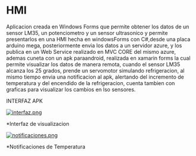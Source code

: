 # HMI
Aplicacion creada en Windows Forms que permite obtener los datos de un sensor LM35, un potenciometro y un sensor ultrasonico y permite presentarlos en una HMI
hecha en windowsForms con C#,desde una placa arduino mega, posteriormente envia los datos a un servidor azure, y los publica en un Web Service realizado en MVC
CORE del mismo azure, ademas cuneta con un apk paraandroid, realizada en xamarin forms la cual permite visualizar los datos de manera remota, cuando el sensor
LM35 alcanza los 25 grados, prende un servomotor simulando refrigeracion, al mismo tiempo envia una notificacion al apk, alertando del incremento de temperatura
y del encendido de la refrigeracion, cuenta tambien con graficas para visualizar los cambios en lso sensores.

INTERFAZ APK

[![interfaz.png](https://i.postimg.cc/L8t7ryhq/interfaz.png)](https://postimg.cc/gx0NhHVd)

*Interfaz de visualizacion

[![notificaciones.png](https://i.postimg.cc/pdGt601f/notificaciones.png)](https://postimg.cc/06w36Cvj)

*Notificaciones de Temperatura
